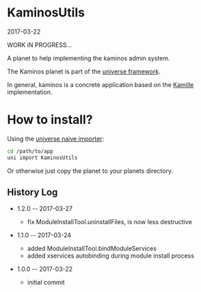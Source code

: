 KaminosUtils
============
2017-03-22


WORK iN PROGRESS...



A planet to help implementing the kaminos admin system.

The Kaminos planet is part of the [universe framework](https://github.com/karayabin/universe-snapshot).


In general, kaminos is a concrete application based on the [Kamille](https://github.com/lingtalfi/Kamille) implementation.




How to install?
==================

Using the [universe naive importer](https://github.com/lingtalfi/universe-naive-importer):
```bash
cd /path/to/app
uni import KaminosUtils
```

Or otherwise just copy the planet to your planets directory.




History Log
------------------
    
- 1.2.0 -- 2017-03-27

    - fix ModuleInstallTool.uninstallFiles, is now less destructive
    
- 1.1.0 -- 2017-03-24

    - added ModuleInstallTool.bindModuleServices
    - added xservices autobinding during module install process
    
- 1.0.0 -- 2017-03-22

    - initial commit



